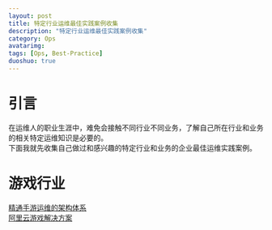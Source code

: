 ```yaml
---
layout: post
title: 特定行业运维最佳实践案例收集
description: "特定行业运维最佳实践案例收集"
category: Ops
avatarimg:
tags: [Ops, Best-Practice]
duoshuo: true
---
```


# 引言

在运维人的职业生涯中，难免会接触不同行业不同业务，了解自己所在行业和业务的相关特定运维知识是必要的。  
下面我就先收集自己做过和感兴趣的特定行业和业务的企业最佳运维实践案例。  

# 游戏行业
[精通手游运维的架构体系](http://mp.weixin.qq.com/s?__biz=MzA3MzYwNjQ3NA==&mid=2651297173&idx=1&sn=531aa90076212921052864a5e7bd5639&chksm=84ff41b0b388c8a65f5be31271ab42939ac6723a1d02c729ea479b7174a75e1d0e5c44988336&mpshare=1&scene=23&srcid=1102iNSW4EkwccCV9MlU4oNY#rd)    
[阿里云游戏解决方案](https://www.aliyun.com/solution/game)  

